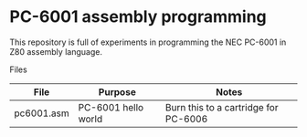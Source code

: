# PC-6001 assembly programming
This repository is full of experiments in programming the
NEC PC-6001 in Z80 assembly language.

Files

| File | Purpose | Notes |
|------|---------|-------|
| pc6001.asm | PC-6001 hello world | Burn this to a cartridge for PC-6006 |
